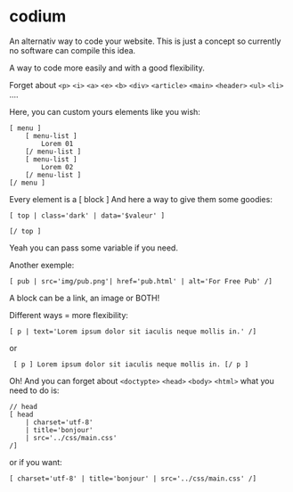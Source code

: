 codium
======
An alternativ way to code your website.
This is just a concept so currently no software can compile this idea.

A way to code more easily and with a good flexibility.

Forget about `<p>` `<i>` `<a>` `<e>` `<b>` `<div>` `<article>` `<main>` `<header>` `<ul>` `<li>` ....

Here, you can custom yours elements like you wish:

    [ menu ]  
        [ menu-list ]  
            Lorem 01  
        [/ menu-list ]  
        [ menu-list ]  
            Lorem 02  
        [/ menu-list ]  
    [/ menu ]  

Every element is a [ block ]
And here a way to give them some goodies:
     
    [ top | class='dark' | data='$valeur' ]
    
    [/ top ]
    
Yeah you can pass some variable if you need.

Another exemple:

    [ pub | src='img/pub.png'| href='pub.html' | alt='For Free Pub' /]

A block can be a link, an image or BOTH!

Different ways = more flexibility:

    [ p | text='Lorem ipsum dolor sit iaculis neque mollis in.' /]
or   
     
     [ p ] Lorem ipsum dolor sit iaculis neque mollis in. [/ p ]


Oh! And you can forget about `<doctypte>` `<head>` `<body>` `<html>` 
what you need to do is:

    // head
    [ head
	    | charset='utf-8'
	    | title='bonjour'
	    | src='../css/main.css'
    /]

or if you want:

    [ charset='utf-8' | title='bonjour'	| src='../css/main.css' /]








    


